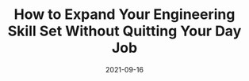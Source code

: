 ---
date: 2021-09-16
publisher: sitepointdotcom
tags:
  - career
  - meta
target_url: https://www.sitepoint.com/how-to-expand-your-engineering-skill-set-without-quitting-your-day-job/
title: How to Expand Your Engineering Skill Set Without Quitting Your Day Job
---